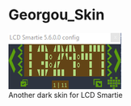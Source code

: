 # Georgou_Skin

![Skin Perwview](https://github.com/Limbos-goodies-for-LCDSmartie/Georgou_Skin/blob/main/Georgou/Skin_Preview.png?raw=true)\
Another dark skin for LCD Smartie
